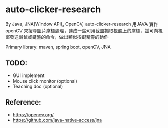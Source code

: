 # auto-clicker-research
By Java, JNA(Window API), OpenCV,  auto-clicker-research
用JAVA 實作 openCV 來搜尋圖片座標處理，達成一些可用截圖抓取視窗上的座標，並可向視窗發送滑鼠或鍵盤的命令，做出類似按鍵精靈的動作

Primary library: 
maven, spring boot, openCV, JNA


## TODO: 
- GUI implement
- Mouse click monitor (optional)
- Teaching doc (optional)

## Reference: 
- https://opencv.org/
- https://github.com/java-native-access/jna
